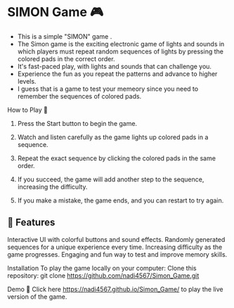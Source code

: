 # SIMON Game 🎮  
- This is a simple "SIMON" game .
- The Simon game is the exciting electronic game of lights and sounds in which players must repeat random sequences of lights by pressing the colored pads in the correct order.
- It's fast-paced play, with lights and sounds that can challenge you.
- Experience the fun as you repeat the patterns and advance to higher levels.
- I guess that is a game to test your memeory since you need to remember the sequences of colored pads.

How to Play  🚀

1. Press the Start button to begin the game.

2. Watch and listen carefully as the game lights up colored pads in a sequence.

3. Repeat the exact sequence by clicking the colored pads in the same order.

4. If you succeed, the game will add another step to the sequence, increasing the difficulty.

5. If you make a mistake, the game ends, and you can restart to try again.
   

## 🔹 Features  

Interactive UI with colorful buttons and sound effects.
Randomly generated sequences for a unique experience every time.
Increasing difficulty as the game progresses.
Engaging and fun way to test and improve memory skills.


Installation
To play the game locally on your computer:
Clone this repository:
git clone https://github.com/nadi4567/Simon_Game.git

Demo 🚀
Click here https://nadi4567.github.io/Simon_Game/ to play the live version of the game.




